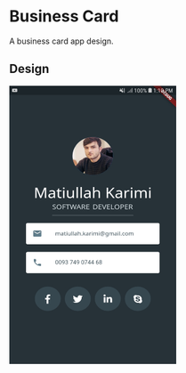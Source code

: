 # Business Card

A business card app design.

## Design

<img src="./assets/images/app.jpg" width="300" height="500">
